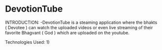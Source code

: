 # DevotionTube

INTRODUCTION:
-DevotionTube is a steaming application where the bhakts ( Devotee ) can watch the uploaded videos or even live streaming of their favorite Bhagvant ( God ) which are uploaded on the youtube.

Technologies Used:
1)
